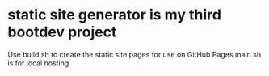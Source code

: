 # static site generator is my third bootdev project

Use build.sh to create the static site pages for use on GitHub Pages
main.sh is for local hosting